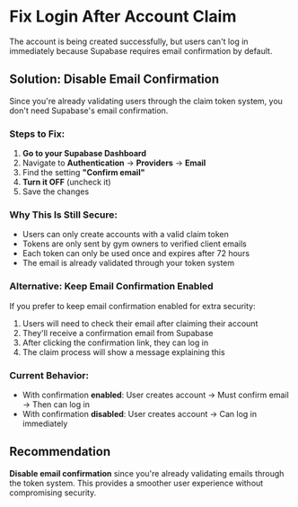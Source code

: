 # Fix Login After Account Claim

The account is being created successfully, but users can't log in immediately because Supabase requires email confirmation by default.

## Solution: Disable Email Confirmation

Since you're already validating users through the claim token system, you don't need Supabase's email confirmation.

### Steps to Fix:

1. **Go to your Supabase Dashboard**
2. Navigate to **Authentication** → **Providers** → **Email**
3. Find the setting **"Confirm email"**
4. **Turn it OFF** (uncheck it)
5. Save the changes

### Why This Is Still Secure:

- Users can only create accounts with a valid claim token
- Tokens are only sent by gym owners to verified client emails
- Each token can only be used once and expires after 72 hours
- The email is already validated through your token system

### Alternative: Keep Email Confirmation Enabled

If you prefer to keep email confirmation enabled for extra security:

1. Users will need to check their email after claiming their account
2. They'll receive a confirmation email from Supabase
3. After clicking the confirmation link, they can log in
4. The claim process will show a message explaining this

### Current Behavior:

- With confirmation **enabled**: User creates account → Must confirm email → Then can log in
- With confirmation **disabled**: User creates account → Can log in immediately

## Recommendation

**Disable email confirmation** since you're already validating emails through the token system. This provides a smoother user experience without compromising security.

